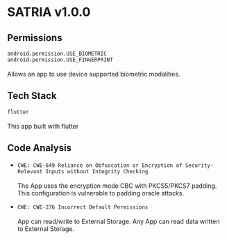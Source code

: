 # SATRIA v1.0.0

## Permissions
```android.permission.USE_BIOMETRIC```<br>
```android.permission.USE_FINGERPRINT``` <br><br>
Allows an app to use device supported biometric modalities.

## Tech Stack
```flutter``` <br> <br>
This app built with flutter

## Code Analysis
* ```CWE: CWE-649 Reliance on Obfuscation or Encryption of Security-Relevant Inputs without Integrity Checking``` <br> <br>
The App uses the encryption mode CBC with PKCS5/PKCS7 padding. This configuration is vulnerable to padding oracle attacks.

* ```CWE: CWE-276 Incorrect Default Permissions``` <br> <br>
App can read/write to External Storage. Any App can read data written to External Storage.
